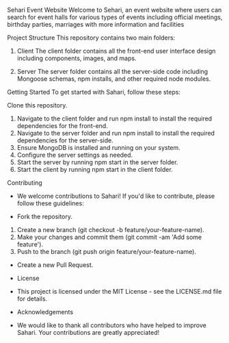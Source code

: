 Sehari Event Website
Welcome to Sehari, an event website where users can search for event halls for various types of events including official meetings, birthday parties, marriages with more information and facilities

Project Structure
This repository contains two main folders:

1. Client
The client folder contains all the front-end user interface design including components, images, and maps.

2. Server
The server folder contains all the server-side code including Mongoose schemas, npm installs, and other required node modules.

Getting Started
To get started with Sahari, follow these steps:

Clone this repository.
1. Navigate to the client folder and run npm install to install the required dependencies for the front-end.
2. Navigate to the server folder and run npm install to install the required dependencies for the server-side.
3. Ensure MongoDB is installed and running on your system.
4. Configure the server settings as needed.
5. Start the server by running npm start in the server folder.
6. Start the client by running npm start in the client folder.


Contributing
- We welcome contributions to Sahari! If you'd like to contribute, please follow these guidelines:

- Fork the repository.
1. Create a new branch (git checkout -b feature/your-feature-name).
2. Make your changes and commit them (git commit -am 'Add some feature').
3. Push to the branch (git push origin feature/your-feature-name).

- Create a new Pull Request.
- License
- This project is licensed under the MIT License - see the LICENSE.md file for details.

- Acknowledgements
- We would like to thank all contributors who have helped to improve Sahari. Your contributions are greatly appreciated!
